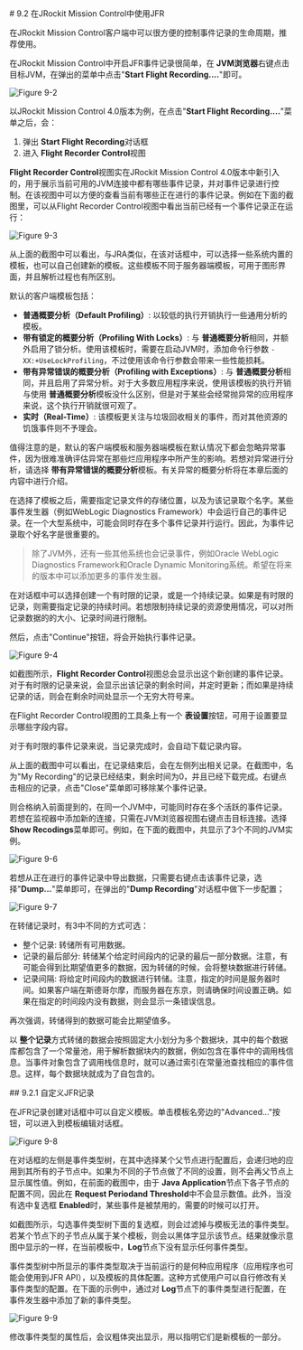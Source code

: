 <a name="9.2" />
# 9.2 在JRockit Mission Control中使用JFR

在JRockit Mission Control客户端中可以很方便的控制事件记录的生命周期，推荐使用。

在JRockit Mission Control中开启JFR事件记录很简单，在 **JVM浏览器**右键点击目标JVM，在弹出的菜单中点击"**Start Flight Recording....**"即可。

![Figure 9-2][1]

以JRockit Mission Control 4.0版本为例，在点击"**Start Flight Recording....**"菜单之后，会：

1. 弹出 **Start Flight Recording**对话框
2. 进入 **Flight Recorder Control**视图

**Flight Recorder Control**视图实在JRockit Mission Control 4.0版本中新引入的，用于展示当前可用的JVM连接中都有哪些事件记录，并对事件记录进行控制。在该视图中可以方便的查看当前有哪些正在进行的事件记录。例如在下面的截图里，可以从Flight Recorder Control视图中看出当前已经有一个事件记录正在运行：

![Figure 9-3][2]

从上面的截图中可以看出，与JRA类似，在该对话框中，可以选择一些系统内置的模板，也可以自己创建新的模板。这些模板不同于服务器端模板，可用于图形界面，并且解析过程也有所区别。

默认的客户端模板包括：

* **普通概要分析（Default Profiling）**: 以较低的执行开销执行一些通用分析的模板。
* **带有锁定的概要分析（Profiling With Locks）**: 与 **普通概要分析**相同，并额外启用了锁分析。使用该模板时，需要在启动JVM时，添加命令行参数 `-XX:+UseLockProfiling`，不过使用该命令行参数会带来一些性能损耗。
* **带有异常错误的概要分析（Profiling with Exceptions）**: 与 **普通概要分析**相同，并且启用了异常分析。对于大多数应用程序来说，使用该模板的执行开销与使用 **普通概要分析**模板没什么区别，但是对于某些会经常抛异常的应用程序来说，这个执行开销就很可观了。
* **实时（Real-Time）**: 该模板更关注与垃圾回收相关的事件，而对其他资源的饥饿事件则不予理会。

值得注意的是，默认的客户端模板和服务器端模板在默认情况下都会忽略异常事件，因为很难准确评估异常在那些烂应用程序中所产生的影响。若想对异常进行分析，请选择 **带有异常错误的概要分析**模板。有关异常的概要分析将在本章后面的内容中进行介绍。

在选择了模板之后，需要指定记录文件的存储位置，以及为该记录取个名字。某些事件发生器（例如WebLogic Diagnostics Framework）中会运行自己的事件记录。在一个大型系统中，可能会同时存在多个事件记录并行运行。因此，为事件记录取个好名字是很重要的。

>除了JVM外，还有一些其他系统也会记录事件，例如Oracle WebLogic Diagnostics Framework和Oracle
 Dynamic Monitoring系统。希望在将来的版本中可以添加更多的事件发生器。

在对话框中可以选择创建一个有时限的记录，或是一个持续记录。如果是有时限的记录，则需要指定记录的持续时间。若想限制持续记录的资源使用情况，可以对所记录数据的的大小、记录时间进行限制。

然后，点击"Continue"按钮，将会开始执行事件记录。

![Figure 9-4][3]

如截图所示，**Flight Recorder Control**视图总会显示出这个新创建的事件记录。对于有时限的记录来说，会显示出该记录的剩余时间，并定时更新；而如果是持续记录的话，则会在剩余时间处显示一个无穷大符号来。

在Flight Recorder Control视图的工具条上有一个 **表设置**按钮，可用于设置要显示哪些字段内容。

对于有时限的事件记录来说，当记录完成时，会自动下载记录内容。


从上面的截图中可以看出，在记录结束后，会在左侧列出相关记录。在截图中，名为"My Recording"的记录已经结束，剩余时间为0，并且已经下载完成。右键点击相应的记录，点击"Close"菜单即可移除某个事件记录。

则合格纳入前面提到的，在同一个JVM中，可能同时存在多个活跃的事件记录。若想在监视器中添加新的连接，只需在JVM浏览器视图右键点击目标连接。选择 **Show Recodings**菜单即可。例如，在下面的截图中，共显示了3个不同的JVM实例。

![Figure 9-6][5]

若想从正在进行的事件记录中导出数据，只需要右键点击该事件记录，选择"**Dump...**"菜单即可，在弹出的"**Dump Recording**"对话框中做下一步配置；

![Figure 9-7][6]

在转储记录时，有3中不同的方式可选：

* 整个记录: 转储所有可用数据。
* 记录的最后部分: 转储某个给定时间段内的记录的最后一部分数据。注意，有可能会得到比期望值更多的数据，因为转储的时候，会将整块数据进行转储。
* 记录间隔: 将给定时间段内的数据进行转储。注意，指定的时间是服务器时间。如果客户端在斯德哥尔摩，而服务器在东京，则请确保时间设置正确。如果在指定的时间段内没有数据，则会显示一条错误信息。

再次强调，转储得到的数据可能会比期望值多。

以 **整个记录**方式转储的数据会按照固定大小划分为多个数据块，其中的每个数据库都包含了一个常量池，用于解析数据块内的数据，例如包含在事件中的调用栈信息。当事件对象包含了调用栈信息时，就可以通过索引在常量池查找相应的事件信息。这样，每个数据块就成为了自包含的。

<a name="9.2.1" />
## 9.2.1 自定义JFR记录

在JFR记录创建对话框中可以自定义模板。单击模板名旁边的"Advanced..."按钮，可以进入到模板编辑对话框。

![Figure 9-8][7]

在对话框的左侧是事件类型树，在其中选择某个父节点进行配置后，会递归地的应用到其所有的子节点中。如果为不同的子节点做了不同的设置，则不会再父节点上显示属性值。例如，在前面的截图中，由于 **Java Application**节点下各子节点的配置不同，因此在 **Request Periodand Threshold**中不会显示数值。此外，当没有选中复选框 **Enabled**时，某些事件是被禁用的，需要的时候可以打开。

如截图所示，勾选事件类型树下面的复选框，则会过滤掉与模板无法的事件类型。若某个节点下的子节点从属于某个模板，则会以黑体字显示该节点。结果就像示意图中显示的一样，在当前模板中，**Log**节点下没有显示任何事件类型。

事件类型树中所显示的事件类型取决于当前运行的是何种应用程序（应用程序也可能会使用到JFR API），以及模板的具体配置。这种方式使用户可以自行修改有关事件类型的配置。在下面的示例中，通过对 **Log**节点下的事件类型进行配置，在事件发生器中添加了新的事件类型。

![Figure 9-9][8]

修改事件类型的属性后，会议粗体突出显示，用以指明它们是新模板的一部分。







[1]:    ../images/9-2.jpg
[2]:    ../images/9-3.jpg
[3]:    ../images/9-4.jpg
[4]:    ../images/9-5.jpg
[5]:    ../images/9-6.jpg
[6]:    ../images/9-7.jpg
[7]:    ../images/9-8.jpg
[8]:    ../images/9-9.jpg